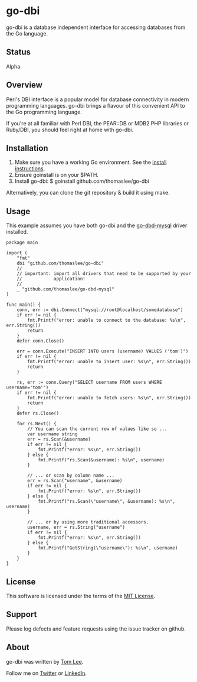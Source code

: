 # go-dbi

go-dbi is a database independent interface for accessing databases from the
Go language.

## Status

Alpha.

## Overview

Perl's DBI interface is a popular model for database connectivity in modern
programming languages. go-dbi brings a flavour of this convenient API to the
Go programming language.

If you're at all familiar with Perl DBI, the PEAR::DB or MDB2 PHP
libraries or Ruby/DBI, you should feel right at home with go-dbi.

## Installation

1. Make sure you have a working Go environment. See the
[install instructions](http://golang.org/doc/install.html).
2. Ensure goinstall is on your $PATH.
3. Install go-dbi: $ goinstall github.com/thomaslee/go-dbi

Alternatively, you can clone the git repository & build it using make.

## Usage

This example assumes you have both go-dbi and the
[go-dbd-mysql](http://github.com/thomaslee/go-dbd-mysql) driver installed.

    package main

    import (
        "fmt"
        dbi "github.com/thomaslee/go-dbi"
        //
        // important: import all drivers that need to be supported by your
        //            application!
        //
        _ "github.com/thomaslee/go-dbd-mysql"
    )

    func main() {
        conn, err := dbi.Connect("mysql://root@localhost/somedatabase")
        if err != nil {
            fmt.Printf("error: unable to connect to the database: %s\n", err.String())
            return
        }
        defer conn.Close()

        err = conn.Execute("INSERT INTO users (username) VALUES ('tom')")
        if err != nil {
            fmt.Printf("error: unable to insert user: %s\n", err.String())
            return
        }

        rs, err := conn.Query("SELECT username FROM users WHERE username='tom'")
        if err != nil {
            fmt.Printf("error: unable to fetch users: %s\n", err.String())
            return
        }
        defer rs.Close()

        for rs.Next() {
            // You can scan the current row of values like so ...
            var username string
            err = rs.Scan(&username)
            if err != nil {
                fmt.Printf("error: %s\n", err.String())
            } else {
                fmt.Printf("rs.Scan(&username): %s\n", username)
            }

            // ... or scan by column name ...
            err = rs.Scan("username", &username)
            if err != nil {
                fmt.Printf("error: %s\n", err.String())
            } else {
                fmt.Printf("rs.Scan(\"username\", &username): %s\n", username)
            }

            // ... or by using more traditional accessors.
            username, err = rs.String("username")
            if err != nil {
                fmt.Printf("error: %s\n", err.String())
            } else {
                fmt.Printf("GetString(\"username\"): %s\n", username)
            }
        }
    }


## License

This software is licensed under the terms of the [MIT License](http://en.wikipedia.org/wiki/MIT_License).

## Support

Please log defects and feature requests using the issue tracker on github.

## About

go-dbi was written by [Tom Lee](http://tomlee.co).

Follow me on [Twitter](http://www.twitter.com/tglee) or
[LinkedIn](http://au.linkedin.com/pub/thomas-lee/2/386/629).

